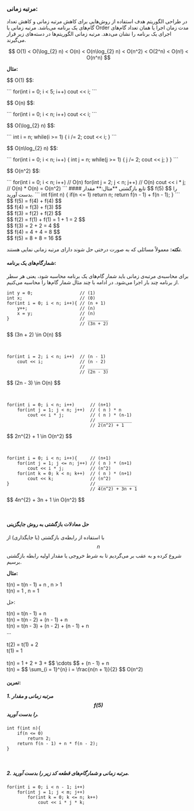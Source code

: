 ### مرتبه زمانی:
در طراحی الگوریتم هدف استفاده از روش‌هایی برای کاهش مرتبه زمانی و کاهش تعداد گام‌های یک برنامه می‌باشد. مرتبه زمانی یا Order مدت زمان اجرا یا همان تعداد گام‌های اجرای یک برنامه را نشان می‌دهد. مرتبه زمانی الگوریتم‌ها در دسته‌های زیر قرار می‌گیرند.

<p style="direction: ltr; text-align: center">$$ O(1) < O(\log_{2} n) < O(n) < O(n\log_{2} n) < O(n^2) < O(2^n) < O(n!) < O(n^n) $$ </p>

**مثال:**

<p style="direction:ltr; text-align:left">$$ O(1) $$:</p>
```
for(int i = 0; i < 5; i++)
    cout << i;
```
<br/>

<p style="direction:ltr; text-align:left">$$ O(n) $$:</p>
```
for(int i = 0; i < n; i++)
    cout << i;
```
<br/>

<p style="direction:ltr; text-align:left">$$ O(\log_{2} n) $$:</p>
```
int i = n;
while(i >= 1)
{
    i /= 2;
    cout << i;
}
```
<br/>

<p style="direction:ltr; text-align:left">$$ O(n\log_{2} n) $$:</p>
```
for(int i = 0; i < n; i++)
{
    int j = n;
    while(j >= 1)
    {
        j /= 2;
        cout << j;
    }
}
```
<br/>

<p style="direction:ltr; text-align:left">$$ O(n^2) $$:</p>
```
for(int i = 0; i < n; i++)      // O(n)
    for(int j = 2; j < n; j++)  // O(n)
        cout << i * j;          // O(n) * O(n) = O(n^2)
```
#### تابع بازگشتی
**مثال:** مقدار $$ f(5) $$ را بدست آورید.
```
int f(int n)
{
    if(n <= 1)
        return n;
    return f(n - 1) + f(n - 1);
}
```
<div style="text-align:left">
$$ f(5) = f(4) + f(4) $$ <br/>
$$ f(4) = f(3) + f(3) $$ <br/>
$$ f(3) = f(2) + f(2) $$ <br/>
$$ f(2) = f(1) + f(1) = 1 + 1 = 2 $$ <br/>
$$ f(3) = 2 + 2 = 4 $$ <br/>
$$ f(4) = 4 + 4 = 8 $$ <br/>
$$ f(5) = 8 + 8 = 16 $$ <br/>
</div>

**نکته:** معمولاً مسائلی که به صورت درختی حل شوند دارای مرتبه زمانی نمایی هستند.

#### شمارگام‌های یک برنامه:
برای محاسبه‌ی مرتبه‌ی زمانی باید شمار گام‌های یک برنامه محاسبه شود، یعنی هر سطر از برنامه چند بار اجرا می‌شود. در ادامه با چند مثال شمار گام‌ها را محاسبه می‌کنیم.
```
int y = 0;                  // (1)
int x;                      // (0)
for(int i = 0; i < n; i++){ // (n + 1)
    y++;                    // (n)
    x = y;                  // (n)
}                           // ________
                            // (3n + 2)
```
<p style="direction:ltr; text-align:left">$$ (3n + 2) \in O(n) $$</p>
<br/>

```
for(int i = 2; i < n; i++)  // (n - 1)
    cout << i;              // (n - 2)
                            // ________
                            // (2n - 3)
```
<p style="direction:ltr; text-align:left">$$ (2n - 3) \in O(n) $$</p>
<br/>

```
for(int i = 0; i < n; i++)      // (n+1)
    for(int j = 1; j < n; j++)  // ( n ) * n
        cout << i * j;          // ( n ) * (n-1)
                                // _____________
                                // 2(n^2) + 1
```
<p style="direction:ltr; text-align:left">$$ 2n^{2} + 1 \in O(n^2) $$</p>
<br/>

```
for(int i = 0; i < n; i++){     // (n+1)
    for(int j = 1; j <= n; j++) // ( n ) * (n+1)
        cout << i * j;          // (n^2)
    for(int k = 0; k < n; k++)  // ( n ) * (n+1)
        cout << k;              // (n^2)
}                               // _______________
                                // 4(n^2) + 3n + 1
```
<p style="direction:ltr; text-align:left">$$ 4n^{2} + 3n + 1 \in O(n^2) $$</p>
<br/>

#### حل معادلات بازگشتی به روش جایگزینی
با استفاده از رابطه‌ی بازگشتی (با جایگذاری) از $$ n $$ شروع کرده و به عقب بر می‌گردیم تا به شرط خروجی یا مقدار اولیه رابطه بازگشتی برسیم.

**مثال:**

<p style="direction:ltr; text-align:left">
t(n) = t(n - 1) + n , n > 1 <br/>
t(n) = 1 , n = 1
</p>

حل:

<div style="text-align:left">
t(n) = t(n - 1) + n <br/>
t(n) = t(n - 2) + (n - 1) + n <br/>
t(n) = t(n - 3) + (n - 2) + (n - 1) + n <br/>
...<br/>
<br/>
t(2) = t(1) + 2 <br/>
t(1) = 1 <br/>
<br/>
t(n) = 1 + 2 + 3 + $$ \cdots $$ + (n - 1) + n <br/>
t(n) = $$ \sum_{i = 1}^{n} i = \frac{n(n + 1)}{2} $$ O(n^2) <br/>
</div>

#### تمرین:
##### 1. مرتبه زمانی و مقدار $$ f(5) $$ را بدست آورید.

```
int f(int n){
    if(n <= 0)
        return 2;
    return f(n - 1) + n * f(n - 2);
}
```
<br/>

##### 2. مرتبه زمانی و شمارگام‌های قطعه کد زیر را بدست آورید.

```
for(int i = 0; i < n - 1; i++)
    for(int j = 1; j < m; j++)
        for(int k = 0; k <= n; k++)
            cout << i * j * k;
```